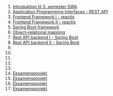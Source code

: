 <script src="https://code.jquery.com/jquery-3.2.1.min.js"></script>
<script src="script.js"></script>

<div style="text-align:right">
<br><br>
</div>

1. [Introduktion til 3. semester SWA]() 
1. [Application Programming Interfaces - REST API](rest.md) 
1. [Frontend Framework I - reactjs](reactjs1.md) 
1. [Frontend Framework II - reactjs]() 
1. [Spring Boot framework]() 
1. [Object–relational mapping](orm.md) 
1. [Rest API backend I - Spring Boot]() 
1. [Rest API backend II - Spring Boot]() 
1. []() 
1. []() 
1. []()  
1. []() 
1. []() 
1. [Eksamensprojekt]() 
1. [Eksamensprojekt]() 
1. [Eksamensprojekt]() 
1. [Eksamensprojekt]() 


